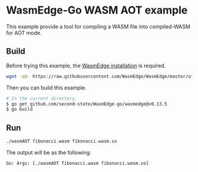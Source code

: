 # WasmEdge-Go WASM AOT example

This example provide a tool for compiling a WASM file into compiled-WASM for AOT mode.

## Build

Before trying this example, the [WasmEdge installation](https://wasmedge.org/docs/start/install) is required.

```bash
wget -qO- https://raw.githubusercontent.com/WasmEdge/WasmEdge/master/utils/install.sh | bash -s -- -v 0.13.5
```

Then you can build this example.

```bash
# In the current directory.
$ go get github.com/second-state/WasmEdge-go/wasmedge@v0.13.5
$ go build
```

## Run

```bash
./wasmAOT fibonacci.wasm fibonacci.wasm.so
```

The output will be as the following:

```bash
Go: Args: [./wasmAOT fibonacci.wasm fibonacci.wasm.so]
```

